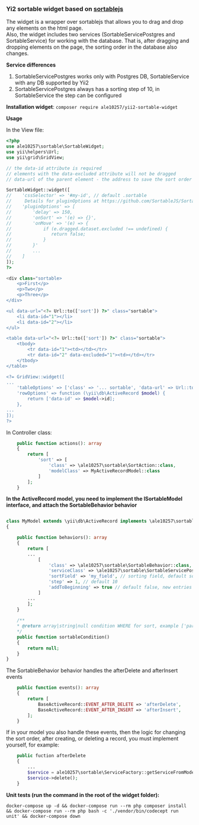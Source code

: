 ### Yi2 sortable widget based on <a href="https://github.com/SortableJS/Sortable">sortablejs</a>

The widget is a wrapper over sortablejs that allows you to drag and drop any elements on the html page.  
Also, the widget includes two services (SortableServicePostgres and SortableService) for working with the database. That is, after dragging and dropping elements on the page, the sorting order in the database also changes.

**Service differences**

1. SortableServicePostgres works only with Postgres DB, SortableService with any DB supported by Yii2
2. SortableServicePostgres always has a sorting step of 10, in SortableService the step can be configured

**Installation widget**: ```composer require ale10257/yii2-sortable-widget```

**Usage**

In the View file:

```php
<?php
use ale10257\sortable\SortableWidget;
use yii\helpers\Url;
use yii\grid\GridView;

// the data-id attribute is required
// elements with the data-excluded attribute will not be dragged
// data-url of the parent element - the address to save the sort order after dragging

SortableWidget::widget([
//    'cssSelector' => '#my-id', // default .sortable
//     Details for pluginOptions at https://github.com/SortableJS/Sortable
//    'pluginOptions' => [
//        'delay' => 150, 
//        'onSort' => '(e) => {}',
//        'onMove' => '(e) => {
//            if (e.dragged.dataset.excluded !== undefined) {
//               return false;
//            }
//        }'  
//        ...
//    ]
]);
?>

<div class="sortable>
    <p>First</p>
    <p>Two</p>
    <p>Three</p>
</div>

<ul data-url="<?= Url::to(['sort']) ?>" class="sortable">
    <li data-id="1"></li>
    <li data-id="2"></li>
</ul>

<table data-url="<?= Url::to(['sort']) ?>" class="sortable">
    <tbody>
        <tr data-id="1"><td></td></tr>
        <tr data-id="2" data-excluded="1"><td></td></tr>
    </tbody>
</table>

<?= GridView::widget([
...
    'tableOptions' => ['class' => '... sortable', 'data-url' => Url::to(['sort'])],
    'rowOptions' => function (\yii\db\ActiveRecord $model) {
        return ['data-id' => $model->id];
    },
...
]);
?>
```

In Controller class:

```php
    public function actions(): array
    {
        return [
            'sort' => [
                'class' => \ale10257\sortable\SortAction::class,
                'modelClass' => MyActiveRecordModel::class
            ]
        ];
    }
```

**In the ActiveRecord model, you need to implement the ISortableModel interface, and attach the SortableBehavior behavior**
```php

class MyModel extends \yii\db\ActiveRecord implements \ale10257\sortable\ISortableModel 
{

    public function behaviors(): array
    {
        return [
        ...
            [
                'class' => \ale10257\sortable\SortableBehavior::class,
                'serviceClass' => \ale10257\sortable\SortableServicePostgres::class // default SortableService,
                'sortField' => 'my_field', // sorting field, default sort
                'step' => 1, // default 10
                'addToBeginning' => true // default false, new entries are added to the end of the list
            ]
        ...    
        ];
    }
    
    /**
    * @return array|string|null condition WHERE for sort, example ['parent_id' => $this->parent_id]
    */
    public function sortableCondition() 
    {
        return null;
    }
}
```

The SortableBehavior behavior handles the afterDelete and afterInsert events
```php
    public function events(): array
    {
        return [
            BaseActiveRecord::EVENT_AFTER_DELETE => 'afterDelete',
            BaseActiveRecord::EVENT_AFTER_INSERT => 'afterInsert',
        ];
    }
```

If in your model you also handle these events, then the logic for changing the sort order, after creating, or deleting a record, you must implement yourself, for example:

```php
    public fuction afterDelete
    {
        ...
        $service = ale10257\sortable\ServiceFactory::getServiceFromModel($this);
        $service->delete();
    }

```

**Unit tests (run the command in the root of the widget folder):**

```
docker-compose up -d && docker-compose run --rm php composer install && docker-compose run --rm php bash -c './vendor/bin/codecept run unit' && docker-compose down
```

